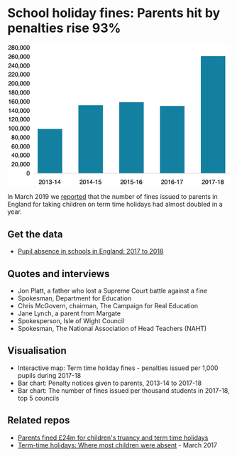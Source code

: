 # School holiday fines: Parents hit by penalties rise 93%

![](https://raw.githubusercontent.com/BBC-Data-Unit/school-holiday-fines-2019/master/absencefines.png)

In March 2019 we [reported](https://www.bbc.co.uk/news/uk-england-47613726) that the number of fines issued to parents in England for taking children on term time holidays had almost doubled in a year.

## Get the data

* [Pupil absence in schools in England: 2017 to 2018](https://www.gov.uk/government/statistics/pupil-absence-in-schools-in-england-2017-to-2018)

## Quotes and interviews

* Jon Platt, a father who lost a Supreme Court battle against a fine
* Spokesman, Department for Education
* Chris McGovern, chairman, The Campaign for Real Education
* Jane Lynch, a parent from Margate
* Spokesperson, Isle of Wight Council
* Spokesman, The National Association of Head Teachers (NAHT)

## Visualisation

* Interactive map: Term time holiday fines - penalties issued per 1,000 pupils during 2017-18
* Bar chart: Penalty notices given to parents, 2013-14 to 2017-18
* Bar chart: The number of fines issued per thousand students in 2017-18, top 5 councils

## Related repos

* [Parents fined £24m for children's truancy and term time holidays](https://github.com/BBC-Data-Unit/school-holiday-fines)
* [Term-time holidays: Where most children were absent](https://github.com/BBC-Data-Unit/school-absence) - March 2017
